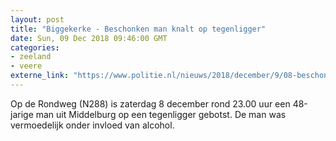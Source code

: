 ```yaml
---
layout: post
title: "Biggekerke - Beschonken man knalt op tegenligger"
date: Sun, 09 Dec 2018 09:46:00 GMT
categories: 
- zeeland 
- veere 
externe_link: "https://www.politie.nl/nieuws/2018/december/9/08-beschonken-man-knalt-op-tegenligger.html"
---
```


Op de Rondweg (N288) is zaterdag 8 december rond 23.00 uur een 48-jarige man uit Middelburg op een tegenligger gebotst. De man was vermoedelijk onder invloed van alcohol.
